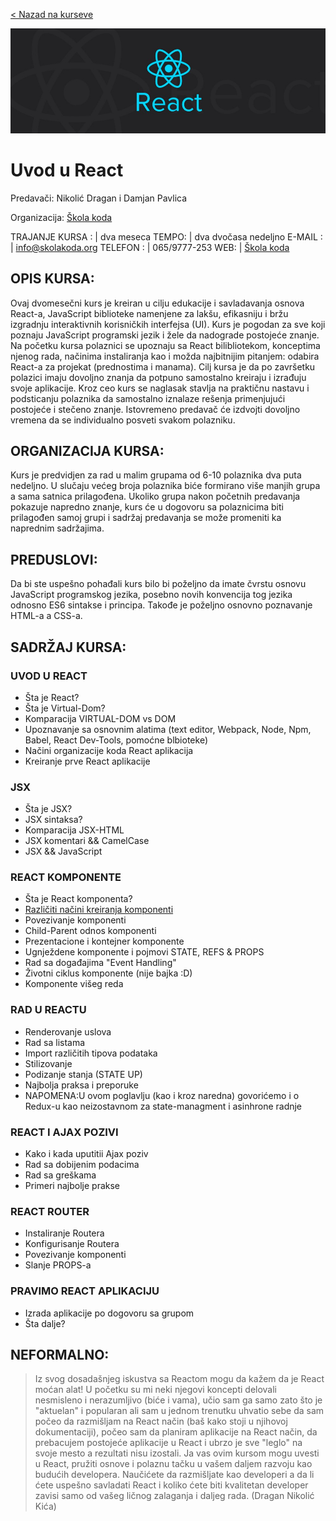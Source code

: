<a href="https://skolakoda.org/kursevi/" class="btn">< Nazad na kurseve</a>

![React](logo.jpeg)

# Uvod u React

Predavači: Nikolić Dragan i Damjan Pavlica

Organizacija: [Škola koda](https://skolakoda.org/)

TRAJANJE KURSA : | dva meseca
TEMPO: | dva dvočasa nedeljno
E-MAIL : | info@skolakoda.org
TELEFON : | 065/9777-253
WEB: | [Škola koda](https://skolakoda.org/)


## OPIS KURSA:

Ovaj dvomesečni kurs je  kreiran u cilju edukacije i savladavanja osnova React-a, JavaScript biblioteke namenjene za lakšu, efikasniju i bržu izgradnju interaktivnih korisničkih interfejsa (UI). Kurs je pogodan za sve koji poznaju JavaScript programski jezik i žele da nadograde postojeće znanje. Na početku kursa polaznici se upoznaju sa React bilibliotekom, konceptima njenog rada, načinima instaliranja kao i možda najbitnijim pitanjem: odabira React-a za projekat (prednostima i manama). Cilj kursa je da po završetku polazici imaju dovoljno znanja da potpuno samostalno kreiraju i izrađuju svoje aplikacije. Kroz ceo kurs se  naglasak stavlja na praktičnu nastavu i podsticanju polaznika da samostalno iznalaze rešenja primenjujući postojeće i stečeno  znanje. Istovremeno predavač će izdvojti dovoljno vremena da se individualno posveti svakom polazniku.

## ORGANIZACIJA KURSA:

Kurs je predvidjen za rad u malim grupama od 6-10 polaznika dva puta nedeljno. U slučaju većeg broja polaznika biće formirano više manjih grupa a sama satnica prilagođena. Ukoliko grupa nakon početnih predavanja pokazuje napredno znanje, kurs će u dogovoru sa polaznicima biti prilagođen samoj grupi i sadržaj predavanja se može promeniti ka naprednim sadržajima.

## PREDUSLOVI:

Da bi ste uspešno pohađali kurs bilo bi poželjno da imate čvrstu osnovu JavaScript programskog jezika, posebno novih konvencija tog jezika odnosno ES6 sintakse i principa. Takođe je poželjno osnovno poznavanje HTML-a a CSS-a.


## SADRŽAJ KURSA:

### UVOD U REACT

- Šta je React?
- Šta je Virtual-Dom?
- Komparacija VIRTUAL-DOM vs DOM
- Upoznavanje sa osnovnim alatima (text editor, Webpack, Node, Npm, Babel, React Dev-Tools, pomoćne blbioteke)
- Načini organizacije koda React aplikacija
- Kreiranje prve React aplikacije

### JSX
- Šta je JSX?
- JSX sintaksa?
- Komparacija JSX-HTML
- JSX komentari && CamelCase
- JSX && JavaScript

### REACT KOMPONENTE

- Šta je React komponenta?
- [Različiti načini kreiranja komponenti](kreiranje-komponenti)
- Povezivanje komponenti
- Child-Parent odnos komponenti
- Prezentacione i kontejner komponente
- Ugnježdene komponente i pojmovi STATE, REFS & PROPS
- Rad sa događajima "Event Handling"
- Životni ciklus komponente (nije bajka :D)
- Komponente višeg reda

### RAD U REACTU
- Renderovanje uslova
- Rad sa listama
- Import različitih tipova podataka
- Stilizovanje
- Podizanje stanja (STATE UP)
- Najbolja praksa i preporuke
- NAPOMENA:U ovom poglavlju (kao i kroz naredna) govorićemo i o Redux-u kao neizostavnom za state-managment i asinhrone radnje

### REACT I AJAX POZIVI
- Kako i kada uputitii Ajax poziv
- Rad sa dobijenim podacima
- Rad sa greškama
- Primeri najbolje prakse

### REACT ROUTER
- Instaliranje Routera
- Konfigurisanje Routera
- Povezivanje komponenti
- Slanje PROPS-a

### PRAVIMO REACT APLIKACIJU
- Izrada aplikacije po dogovoru sa grupom
- Šta dalje?


## NEFORMALNO:

> Iz svog dosadašnjeg iskustva sa Reactom mogu da kažem da je React moćan alat! U početku su mi neki njegovi koncepti delovali nesmisleno i nerazumljivo (biće i vama), učio sam ga samo zato što je "aktuelan" i popularan ali sam u jednom trenutku uhvatio sebe da sam počeo da razmišljam na React način (baš kako stoji u njihovoj dokumentaciji), počeo sam da planiram aplikacije na React način, da prebacujem postojeće aplikacije u React i ubrzo je sve "leglo" na svoje mesto a rezultati nisu izostali. Ja vas ovim kursom mogu uvesti u React, pružiti osnove i polaznu tačku u vašem daljem razvoju kao budućih developera. Naučićete da razmišljate kao developeri a da li ćete  uspešno savladati React i koliko ćete biti kvalitetan developer zavisi samo od vašeg ličnog zalaganja i daljeg rada. (Dragan Nikolić Kića)
